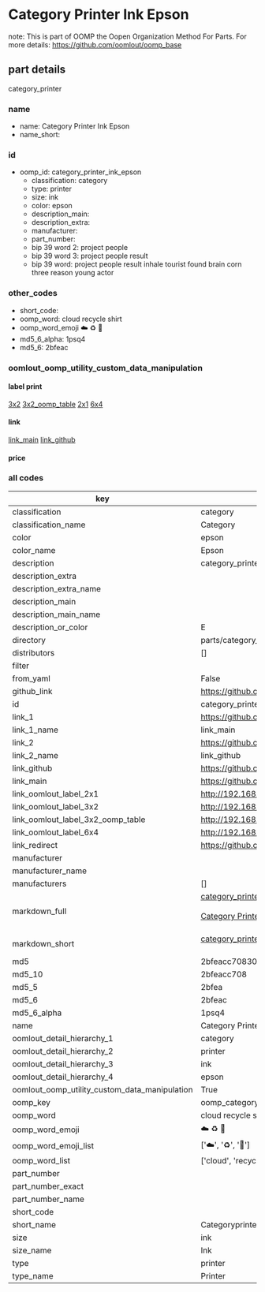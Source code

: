 # Category Printer Ink Epson  

note: This is part of OOMP the Oopen Organization Method For Parts. For more details: https://github.com/oomlout/oomp_base

##  part details
  



category_printer



### name
* name: Category Printer Ink Epson
* name_short: 
### id
* oomp_id: category_printer_ink_epson
  * classification: category
  * type: printer
  * size: ink
  * color: epson
  * description_main: 
  * description_extra: 
  * manufacturer: 
  * part_number: 
  * bip 39 word 2: project people
  * bip 39 word 3: project people result
  * bip 39 word: project people result inhale tourist found brain corn three reason young actor

### other_codes
* short_code: 
* oomp_word: cloud recycle shirt
* oomp_word_emoji :cloud: :recycle: :shirt:
* md5_6_alpha: 1psq4
* md5_6: 2bfeac






### oomlout_oomp_utility_custom_data_manipulation
#### label print
[3x2](http://192.168.1.245:1112/?label=oomp%201psq4)
[3x2_oomp_table](http://192.168.1.108:1112/?label=oomp%201psq4)
[2x1](http://192.168.1.242:1112/?label=oomp%201psq4)
[6x4](http://192.168.1.55:1112/?label=oomp%201psq4)    

#### link

[link_main](https://github.com/oomlout/oomlout_oomp_version_1_messy/tree/main/parts/category_printer_ink_epson) [link_github](https://github.com/oomlout/oomlout_oomp_version_1_messy/tree/main/parts/category_printer_ink_epson)                             

#### price







### all codes 
| key | value |  
| --- | --- |  
| classification | category |  
| classification_name | Category |  
| color | epson |  
| color_name | Epson |  
| description | category_printer |  
| description_extra |  |  
| description_extra_name |  |  
| description_main |  |  
| description_main_name |  |  
| description_or_color | E  |  
| directory | parts/category_printer_ink_epson |  
| distributors | [] |  
| filter |  |  
| from_yaml | False |  
| github_link | https://github.com/oomlout/oomlout_oomp_part_src/tree/main/parts/category_printer_ink_epson |  
| id | category_printer_ink_epson |  
| link_1 | https://github.com/oomlout/oomlout_oomp_version_1_messy/tree/main/parts/category_printer_ink_epson |  
| link_1_name | link_main |  
| link_2 | https://github.com/oomlout/oomlout_oomp_version_1_messy/tree/main/parts/category_printer_ink_epson |  
| link_2_name | link_github |  
| link_github | https://github.com/oomlout/oomlout_oomp_version_1_messy/tree/main/parts/category_printer_ink_epson |  
| link_main | https://github.com/oomlout/oomlout_oomp_version_1_messy/tree/main/parts/category_printer_ink_epson |  
| link_oomlout_label_2x1 | http://192.168.1.242:1112/?label=oomp%201psq4 |  
| link_oomlout_label_3x2 | http://192.168.1.245:1112/?label=oomp%201psq4 |  
| link_oomlout_label_3x2_oomp_table | http://192.168.1.108:1112/?label=oomp%201psq4 |  
| link_oomlout_label_6x4 | http://192.168.1.55:1112/?label=oomp%201psq4 |  
| link_redirect | https://github.com/oomlout/oomlout_oomp_version_1_messy/tree/main/parts/category_printer_ink_epson |  
| manufacturer |  |  
| manufacturer_name |  |  
| manufacturers | [] |  
| markdown_full | [category_printer_ink_epson](none)<br>[](none)<br>[Category Printer Ink Epson](none)<br><br> |  
| markdown_short | [category_printer_ink_epson](none)<br><br> |  
| md5 | 2bfeacc70830635d70f2f73b6fa8b560 |  
| md5_10 | 2bfeacc708 |  
| md5_5 | 2bfea |  
| md5_6 | 2bfeac |  
| md5_6_alpha | 1psq4 |  
| name | Category Printer Ink Epson |  
| oomlout_detail_hierarchy_1 | category |  
| oomlout_detail_hierarchy_2 | printer |  
| oomlout_detail_hierarchy_3 | ink |  
| oomlout_detail_hierarchy_4 | epson |  
| oomlout_oomp_utility_custom_data_manipulation | True |  
| oomp_key | oomp_category_printer_ink_epson |  
| oomp_word | cloud recycle shirt |  
| oomp_word_emoji | :cloud: :recycle: :shirt: |  
| oomp_word_emoji_list | [':cloud:', ':recycle:', ':shirt:'] |  
| oomp_word_list | ['cloud', 'recycle', 'shirt'] |  
| part_number |  |  
| part_number_exact |  |  
| part_number_name |  |  
| short_code |  |  
| short_name | Categoryprinter |  
| size | ink |  
| size_name | Ink |  
| type | printer |  
| type_name | Printer |  
